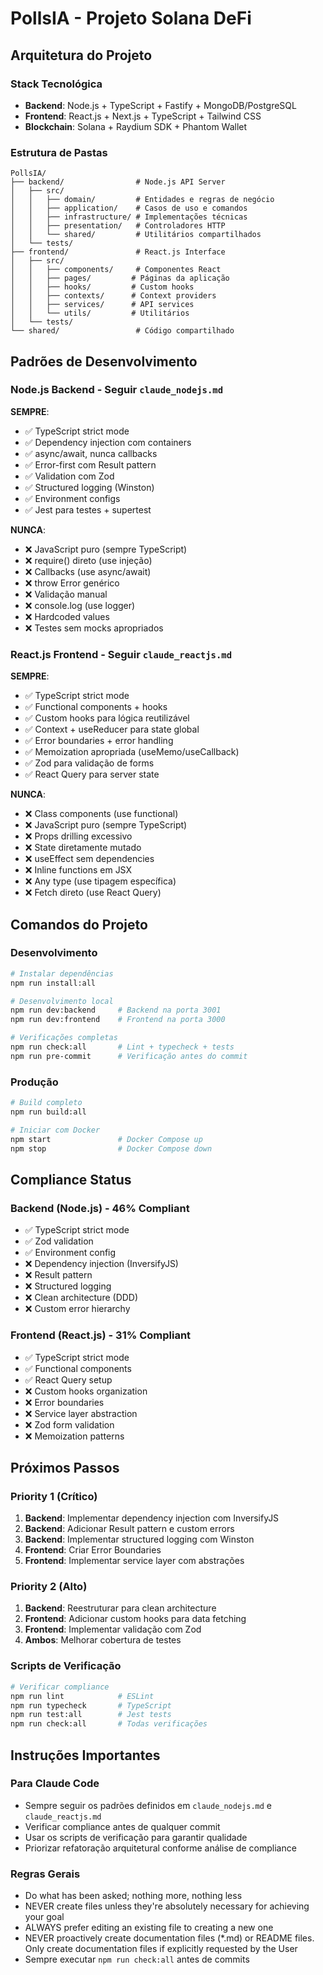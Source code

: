 # PollsIA - Projeto Solana DeFi

## Arquitetura do Projeto

### Stack Tecnológica
- **Backend**: Node.js + TypeScript + Fastify + MongoDB/PostgreSQL
- **Frontend**: React.js + Next.js + TypeScript + Tailwind CSS
- **Blockchain**: Solana + Raydium SDK + Phantom Wallet

### Estrutura de Pastas

```
PollsIA/
├── backend/                # Node.js API Server
│   ├── src/
│   │   ├── domain/         # Entidades e regras de negócio
│   │   ├── application/    # Casos de uso e comandos
│   │   ├── infrastructure/ # Implementações técnicas
│   │   ├── presentation/   # Controladores HTTP
│   │   └── shared/         # Utilitários compartilhados
│   └── tests/
├── frontend/               # React.js Interface
│   ├── src/
│   │   ├── components/     # Componentes React
│   │   ├── pages/         # Páginas da aplicação
│   │   ├── hooks/         # Custom hooks
│   │   ├── contexts/      # Context providers
│   │   ├── services/      # API services
│   │   └── utils/         # Utilitários
│   └── tests/
└── shared/                 # Código compartilhado
```

## Padrões de Desenvolvimento

### Node.js Backend - Seguir `claude_nodejs.md`

**SEMPRE**:
- ✅ TypeScript strict mode
- ✅ Dependency injection com containers
- ✅ async/await, nunca callbacks
- ✅ Error-first com Result pattern
- ✅ Validation com Zod
- ✅ Structured logging (Winston)
- ✅ Environment configs
- ✅ Jest para testes + supertest

**NUNCA**:
- ❌ JavaScript puro (sempre TypeScript)
- ❌ require() direto (use injeção)
- ❌ Callbacks (use async/await)
- ❌ throw Error genérico
- ❌ Validação manual
- ❌ console.log (use logger)
- ❌ Hardcoded values
- ❌ Testes sem mocks apropriados

### React.js Frontend - Seguir `claude_reactjs.md`

**SEMPRE**:
- ✅ TypeScript strict mode
- ✅ Functional components + hooks
- ✅ Custom hooks para lógica reutilizável
- ✅ Context + useReducer para state global
- ✅ Error boundaries + error handling
- ✅ Memoization apropriada (useMemo/useCallback)
- ✅ Zod para validação de forms
- ✅ React Query para server state

**NUNCA**:
- ❌ Class components (use functional)
- ❌ JavaScript puro (sempre TypeScript)
- ❌ Props drilling excessivo
- ❌ State diretamente mutado
- ❌ useEffect sem dependencies
- ❌ Inline functions em JSX
- ❌ Any type (use tipagem específica)
- ❌ Fetch direto (use React Query)

## Comandos do Projeto

### Desenvolvimento
```bash
# Instalar dependências
npm run install:all

# Desenvolvimento local
npm run dev:backend     # Backend na porta 3001
npm run dev:frontend    # Frontend na porta 3000

# Verificações completas
npm run check:all       # Lint + typecheck + tests
npm run pre-commit      # Verificação antes do commit
```

### Produção
```bash
# Build completo
npm run build:all

# Iniciar com Docker
npm start               # Docker Compose up
npm stop                # Docker Compose down
```

## Compliance Status

### Backend (Node.js) - 46% Compliant
- ✅ TypeScript strict mode
- ✅ Zod validation
- ✅ Environment config
- ❌ Dependency injection (InversifyJS)
- ❌ Result pattern
- ❌ Structured logging
- ❌ Clean architecture (DDD)
- ❌ Custom error hierarchy

### Frontend (React.js) - 31% Compliant
- ✅ TypeScript strict mode
- ✅ Functional components
- ✅ React Query setup
- ❌ Custom hooks organization
- ❌ Error boundaries
- ❌ Service layer abstraction
- ❌ Zod form validation
- ❌ Memoization patterns

## Próximos Passos

### Priority 1 (Crítico)
1. **Backend**: Implementar dependency injection com InversifyJS
2. **Backend**: Adicionar Result pattern e custom errors
3. **Backend**: Implementar structured logging com Winston
4. **Frontend**: Criar Error Boundaries
5. **Frontend**: Implementar service layer com abstrações

### Priority 2 (Alto)
1. **Backend**: Reestruturar para clean architecture
2. **Frontend**: Adicionar custom hooks para data fetching
3. **Frontend**: Implementar validação com Zod
4. **Ambos**: Melhorar cobertura de testes

### Scripts de Verificação
```bash
# Verificar compliance
npm run lint            # ESLint
npm run typecheck       # TypeScript
npm run test:all        # Jest tests
npm run check:all       # Todas verificações
```

## Instruções Importantes

### Para Claude Code
- Sempre seguir os padrões definidos em `claude_nodejs.md` e `claude_reactjs.md`
- Verificar compliance antes de qualquer commit
- Usar os scripts de verificação para garantir qualidade
- Priorizar refatoração arquitetural conforme análise de compliance

### Regras Gerais
- Do what has been asked; nothing more, nothing less
- NEVER create files unless they're absolutely necessary for achieving your goal
- ALWAYS prefer editing an existing file to creating a new one
- NEVER proactively create documentation files (*.md) or README files. Only create documentation files if explicitly requested by the User
- Sempre executar `npm run check:all` antes de commits